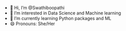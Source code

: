 - 👋 Hi, I’m @Swathiboopathi
- 👀 I’m interested in Data Science and Machine learning
- 🌱 I’m currently learning Python packages and ML
- 😄 Pronouns: She/Her


<!---
Swathiboopathi/Swathiboopathi is a ✨ special ✨ repository because its `README.md` (this file) appears on your GitHub profile.
You can click the Preview link to take a look at your changes.
--->
